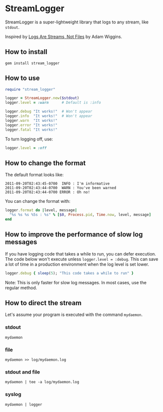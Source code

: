 # StreamLogger

StreamLogger is a super-lightweight library that logs to any stream, like `stdout`.

Inspired by [Logs Are Streams, Not Files](http://adam.heroku.com/past/2011/4/1/logs_are_streams_not_files/) by Adam Wiggins.

## How to install

```
gem install stream_logger
```

## How to use

```ruby
require "stream_logger"

logger = StreamLogger.new($stdout)
logger.level = :warn      # Default is :info

logger.debug "It works!"  # Won't appear
logger.info  "It works!"  # Won't appear
logger.warn  "It works!"
logger.error "It works!"
logger.fatal "It works!"
```

To turn logging off, use:

```ruby
logger.level = :off
```

## How to change the format

The default format looks like:

```
2011-09-20T02:43:45-0700  INFO : I'm informative
2011-09-20T02:43:44-0700  WARN : You've been warned
2011-09-20T02:43:44-0700 ERROR : Oh no!
```

You can change the format with:

```ruby
logger.format do |level, message|
  "%s %s %s %5s : %s" % [$0, Process.pid, Time.now, level, message]
end
```

## How to improve the performance of slow log messages

If you have logging code that takes a while to run, you can defer execution.
The code below won't execute unless `logger.level = :debug`.
This can save a lot of time in a production environment when the log level is set lower.

```ruby
logger.debug { sleep(5); "This code takes a while to run" }
```

Note: This is only faster for slow log messages. In most cases, use the regular method.

## How to direct the stream

Let's assume your program is executed with the command `mydaemon`.

### stdout

```
mydaemon
```

### file

```
mydaemon >> log/mydaemon.log
```

### stdout and file

```
mydaemon | tee -a log/mydaemon.log
```

### syslog

```
mydaemon | logger
```
